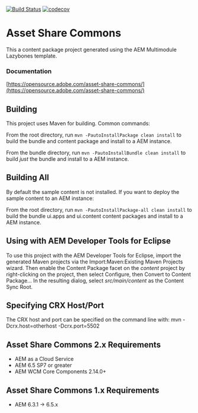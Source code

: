 [![Build Status](https://travis-ci.org/Adobe-Marketing-Cloud/asset-share-commons.svg?branch=develop)](https://travis-ci.org/Adobe-Marketing-Cloud/asset-share-commons)
[![codecov](https://codecov.io/gh/Adobe-Marketing-Cloud/asset-share-commons/branch/develop/graph/badge.svg)](https://codecov.io/gh/Adobe-Marketing-Cloud/asset-share-commons)

# Asset Share Commons

This a content package project generated using the AEM Multimodule Lazybones template.

### Documentation

[https://opensource.adobe.com/asset-share-commons/](https://opensource.adobe.com/asset-share-commons/)

## Building

This project uses Maven for building. Common commands:

From the root directory, run ``mvn -PautoInstallPackage clean install`` to build the bundle and content package and install to a AEM instance.

From the bundle directory, run ``mvn -PautoInstallBundle clean install`` to build *just* the bundle and install to a AEM instance.

## Building All

By default the sample content is not installed. If you want to deploy the sample content to an AEM instance:

From the root directory, run ``mvn -PautoInstallPackage-all clean install`` to build the bundle ui.apps and ui.content content packages and install to a AEM instance.

## Using with AEM Developer Tools for Eclipse

To use this project with the AEM Developer Tools for Eclipse, import the generated Maven projects via the Import:Maven:Existing Maven Projects wizard. Then enable the Content Package facet on the _content_ project by right-clicking on the project, then select Configure, then Convert to Content Package... In the resulting dialog, select _src/main/content_ as the Content Sync Root.

## Specifying CRX Host/Port

The CRX host and port can be specified on the command line with:
mvn -Dcrx.host=otherhost -Dcrx.port=5502 <goals>


## Asset Share Commons 2.x Requirements

* AEM as a Cloud Service 
* AEM 6.5 SP7 or greater
* AEM WCM Core Components 2.14.0+

## Asset Share Commons 1.x Requirements

* AEM 6.3.1 -> 6.5.x


